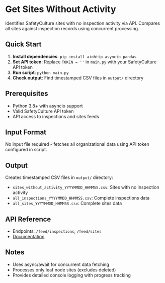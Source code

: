 # Get Sites Without Activity

Identifies SafetyCulture sites with no inspection activity via API. Compares all sites against inspection records using concurrent processing.

## Quick Start

1. **Install dependencies**: `pip install aiohttp asyncio pandas`
2. **Set API token**: Replace `TOKEN = ''` in `main.py` with your SafetyCulture API token
3. **Run script**: `python main.py`
4. **Check output**: Find timestamped CSV files in `output/` directory

## Prerequisites

- Python 3.8+ with asyncio support
- Valid SafetyCulture API token
- API access to inspections and sites feeds

## Input Format

No input file required - fetches all organizational data using API token configured in script.

## Output

Creates timestamped CSV files in `output/` directory:
- `sites_without_activity_YYYYMMDD_HHMMSS.csv`: Sites with no inspection activity
- `all_inspections_YYYYMMDD_HHMMSS.csv`: Complete inspections data
- `all_sites_YYYYMMDD_HHMMSS.csv`: Complete sites data

## API Reference

- Endpoints: `/feed/inspections`, `/feed/sites`
- [Documentation](https://developer.safetyculture.com/reference/)

## Notes

- Uses async/await for concurrent data fetching
- Processes only leaf node sites (excludes deleted)
- Provides detailed console logging with progress tracking
